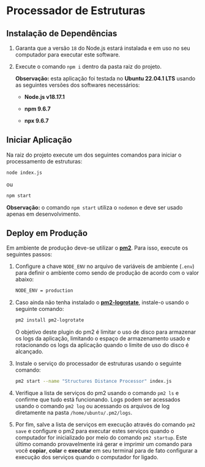 # Processador de Estruturas

## Instalação de Dependências

1. Garanta que a versão `18` do Node.js estará instalada e em uso no seu computador para executar este software.

2. Execute o comando `npm i` dentro da pasta raiz do projeto.

	**Observação:** esta aplicação foi testada no **Ubuntu 22.04.1 LTS** usando as seguintes versões dos softwares necessários:

	- **Node.js v18.17.1**

	- **npm 9.6.7**

	- **npx 9.6.7**

## Iniciar Aplicação

Na raiz do projeto execute um dos seguintes comandos para iniciar o processamento de estruturas:

```sh
node index.js
```
ou
```sh
npm start
```

**Observação:** o comando `npm start` utiliza o `nodemon` e deve ser usado apenas em desenvolvimento.

## Deploy em Produção

Em ambiente de produção deve-se utilizar o [**pm2**](https://pm2.keymetrics.io/). Para isso, execute os seguintes passos:

1. Configure a chave `NODE_ENV` no arquivo de variáveis de ambiente (`.env`) para definir o ambiente como sendo de produção de acordo com o valor abaixo:

	```sh
	NODE_ENV = production
	```

2. Caso ainda não tenha instalado o [**pm2-logrotate**](https://github.com/keymetrics/pm2-logrotate), instale-o usando o seguinte comando:

	```sh
	pm2 install pm2-logrotate
	```

	O objetivo deste plugin do pm2 é limitar o uso de disco para armazenar os logs da aplicação, limitando o espaço de armazenamento usado e rotacionando os logs da aplicação quando o limite de uso do disco é alcançado.

3. Instale o serviço do processador de estruturas usando o seguinte comando:

	```sh
	pm2 start --name "Structures Distance Processor" index.js
	```

4. Verifique a lista de serviços do pm2 usando o comando `pm2 ls` e confirme que tudo está funcionando. Logs podem ser acessados usando o comando `pm2 log` ou acessando os arquivos de log diretamente na pasta `/home/ubuntu/.pm2/logs`.

6. Por fim, salve a lista de serviços em execução através do comando `pm2 save` e configure o pm2 para executar estes serviços quando o computador for inicializado por meio do comando `pm2 startup`. Este último comando provavelmente irá gerar e imprimir um comando para você **copiar**, **colar** e **executar** em seu terminal para de fato configurar a execução dos serviços quando o computador for ligado.
